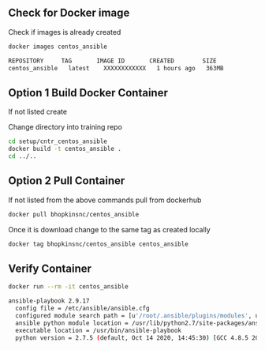 ## Check for Docker image

Check if images is already created

```bash
docker images centos_ansible
```

```bash
REPOSITORY     TAG       IMAGE ID       CREATED        SIZE
centos_ansible   latest    XXXXXXXXXXXX   1 hours ago   363MB
```

## Option 1 Build Docker Container

If not listed create

Change directory into training repo

```bash
cd setup/cntr_centos_ansible
docker build -t centos_ansible .
cd ../..
```

## Option 2 Pull Container

If not listed from the above commands pull from dockerhub 

```bash
docker pull bhopkinsnc/centos_ansible
```

Once it is download change to the same tag as created locally 

```bash
docker tag bhopkinsnc/centos_ansible centos_ansible
```

## Verify Container 

```bash
docker run --rm -it centos_ansible 
```

```bash
ansible-playbook 2.9.17
  config file = /etc/ansible/ansible.cfg
  configured module search path = [u'/root/.ansible/plugins/modules', u'/usr/share/ansible/plugins/modules']
  ansible python module location = /usr/lib/python2.7/site-packages/ansible
  executable location = /usr/bin/ansible-playbook
  python version = 2.7.5 (default, Oct 14 2020, 14:45:30) [GCC 4.8.5 20150623 (Red Hat 4.8.5-44)]
```
